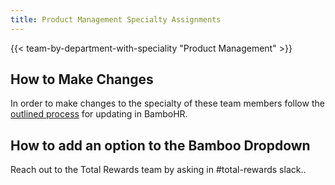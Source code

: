 ```yaml
---
title: Product Management Specialty Assignments
---
```


{{< team-by-department-with-speciality "Product Management" >}}

## How to Make Changes

In order to make changes to the specialty of these team members follow the [outlined process](/handbook/company/structure/#setting-product-group-for-team-members) for updating in BamboHR.

## How to add an option to the Bamboo Dropdown

Reach out to the Total Rewards team by asking in #total-rewards slack..
